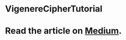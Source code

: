# VigenereCipherTutorial

# Read the article on  [Medium](https://medium.com/@nikhil.cse16/android-library-less-pdf-creation-kotlin-9cea5a8e2796).
